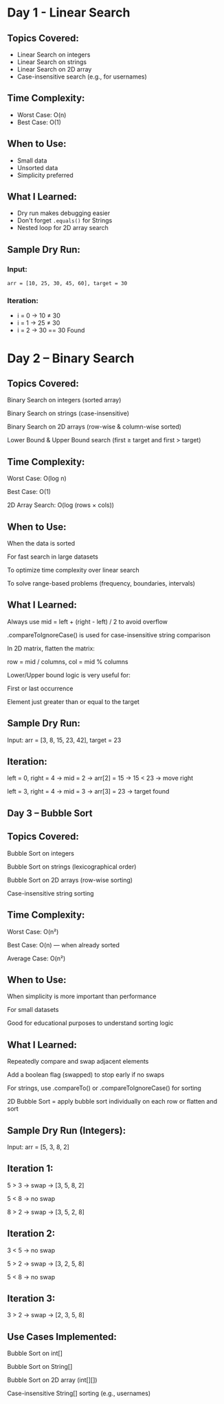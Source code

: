 # Day 1 - Linear Search

## Topics Covered:
- Linear Search on integers
- Linear Search on strings
- Linear Search on 2D array
- Case-insensitive search (e.g., for usernames)

## Time Complexity:
- Worst Case: O(n)
- Best Case: O(1)

##  When to Use:
- Small data
- Unsorted data
- Simplicity preferred

## What I Learned:
- Dry run makes debugging easier
- Don't forget `.equals()` for Strings
- Nested loop for 2D array search

##  Sample Dry Run:
### Input:
`arr = [10, 25, 30, 45, 60], target = 30`

### Iteration:
- i = 0 → 10 ≠ 30
- i = 1 → 25 ≠ 30
- i = 2 → 30 == 30 Found




# **Day 2 – Binary Search**
 
## **Topics Covered:**
Binary Search on integers (sorted array)

Binary Search on strings (case-insensitive)

Binary Search on 2D arrays (row-wise & column-wise sorted)

Lower Bound & Upper Bound search (first ≥ target and first > target)

## **Time Complexity:**
Worst Case: O(log n)

Best Case: O(1)

2D Array Search: O(log (rows × cols))

## **When to Use:**
When the data is sorted

For fast search in large datasets

To optimize time complexity over linear search

To solve range-based problems (frequency, boundaries, intervals)

## **What I Learned:**
Always use mid = left + (right - left) / 2 to avoid overflow

.compareToIgnoreCase() is used for case-insensitive string comparison

In 2D matrix, flatten the matrix:

row = mid / columns, col = mid % columns

Lower/Upper bound logic is very useful for:

First or last occurrence

Element just greater than or equal to the target

## **Sample Dry Run:**
Input:
arr = [3, 8, 15, 23, 42], target = 23

## **Iteration:**
left = 0, right = 4 → mid = 2 → arr[2] = 15 → 15 < 23 → move right

left = 3, right = 4 → mid = 3 → arr[3] = 23 → target found 


##  **Day 3 – Bubble Sort**
##  **Topics Covered:**
Bubble Sort on integers

Bubble Sort on strings (lexicographical order)

Bubble Sort on 2D arrays (row-wise sorting)

Case-insensitive string sorting

##  **Time Complexity:**
Worst Case: O(n²)

Best Case: O(n) — when already sorted

Average Case: O(n²)

##  **When to Use:**
When simplicity is more important than performance

For small datasets

Good for educational purposes to understand sorting logic

##  **What I Learned:**
Repeatedly compare and swap adjacent elements

Add a boolean flag (swapped) to stop early if no swaps

For strings, use .compareTo() or .compareToIgnoreCase() for sorting

2D Bubble Sort = apply bubble sort individually on each row or flatten and sort

##  **Sample Dry Run (Integers):**
Input:
arr = [5, 3, 8, 2]

##  **Iteration 1:**
5 > 3 → swap → [3, 5, 8, 2]

5 < 8 → no swap

8 > 2 → swap → [3, 5, 2, 8]

##  **Iteration 2:**
3 < 5 → no swap

5 > 2 → swap → [3, 2, 5, 8]

5 < 8 → no swap

##  **Iteration 3:**
3 > 2 → swap → [2, 3, 5, 8] 

##  **Use Cases Implemented:** 
 Bubble Sort on int[]

Bubble Sort on String[]

Bubble Sort on 2D array (int[][])

Case-insensitive String[] sorting (e.g., usernames)
